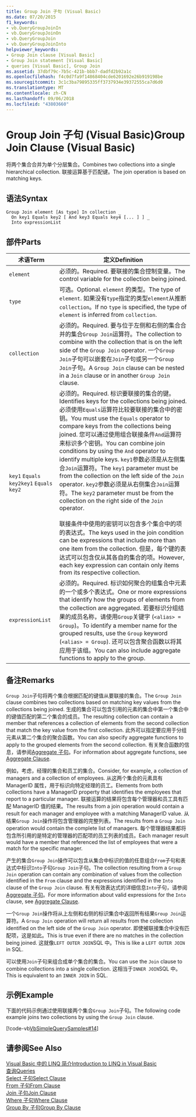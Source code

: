 ```yaml
---
title: Group Join 子句 (Visual Basic)
ms.date: 07/20/2015
f1_keywords:
- vb.QueryGroupJoinIn
- vb.QueryGroupJoinOn
- vb.QueryGroupJoin
- vb.QueryGroupJoinInto
helpviewer_keywords:
- Group Join clause [Visual Basic]
- Group Join statement [Visual Basic]
- queries [Visual Basic], Group Join
ms.assetid: 37dbf79c-7b5c-421b-bbb7-dadfd2b92a1c
ms.openlocfilehash: f4c0d7fa9f14868404cde6201692e26b919198be
ms.sourcegitcommit: 3c1c3ba79895335ff3737934e39372555ca7d6d0
ms.translationtype: MT
ms.contentlocale: zh-CN
ms.lasthandoff: 09/06/2018
ms.locfileid: "43803660"
---
```

# <a name="group-join-clause-visual-basic"></a><span data-ttu-id="d420b-102">Group Join 子句 (Visual Basic)</span><span class="sxs-lookup"><span data-stu-id="d420b-102">Group Join Clause (Visual Basic)</span></span>
<span data-ttu-id="d420b-103">将两个集合合并为单个分层集合。</span><span class="sxs-lookup"><span data-stu-id="d420b-103">Combines two collections into a single hierarchical collection.</span></span> <span data-ttu-id="d420b-104">联接运算基于匹配键。</span><span class="sxs-lookup"><span data-stu-id="d420b-104">The join operation is based on matching keys.</span></span>  
  
## <a name="syntax"></a><span data-ttu-id="d420b-105">语法</span><span class="sxs-lookup"><span data-stu-id="d420b-105">Syntax</span></span>  
  
```  
Group Join element [As type] In collection _  
  On key1 Equals key2 [ And key3 Equals key4 [... ] ] _  
  Into expressionList  
```  
  
## <a name="parts"></a><span data-ttu-id="d420b-106">部件</span><span class="sxs-lookup"><span data-stu-id="d420b-106">Parts</span></span>  
  
|<span data-ttu-id="d420b-107">术语</span><span class="sxs-lookup"><span data-stu-id="d420b-107">Term</span></span>|<span data-ttu-id="d420b-108">定义</span><span class="sxs-lookup"><span data-stu-id="d420b-108">Definition</span></span>|  
|---|---|  
|`element`|<span data-ttu-id="d420b-109">必须的。</span><span class="sxs-lookup"><span data-stu-id="d420b-109">Required.</span></span> <span data-ttu-id="d420b-110">要联接的集合控制变量。</span><span class="sxs-lookup"><span data-stu-id="d420b-110">The control variable for the collection being joined.</span></span>|  
|`type`|<span data-ttu-id="d420b-111">可选。</span><span class="sxs-lookup"><span data-stu-id="d420b-111">Optional.</span></span> <span data-ttu-id="d420b-112">`element` 的类型。</span><span class="sxs-lookup"><span data-stu-id="d420b-112">The type of `element`.</span></span> <span data-ttu-id="d420b-113">如果没有`type`指定的类型`element`从推断`collection`。</span><span class="sxs-lookup"><span data-stu-id="d420b-113">If no `type` is specified, the type of `element` is inferred from `collection`.</span></span>|  
|`collection`|<span data-ttu-id="d420b-114">必须的。</span><span class="sxs-lookup"><span data-stu-id="d420b-114">Required.</span></span> <span data-ttu-id="d420b-115">要与位于左侧和右侧的集合合并的集合`Group Join`运算符。</span><span class="sxs-lookup"><span data-stu-id="d420b-115">The collection to combine with the collection that is on the left side of the `Group Join` operator.</span></span> <span data-ttu-id="d420b-116">一个`Group Join`子句可以嵌套在`Join`子句或另一个`Group Join`子句。</span><span class="sxs-lookup"><span data-stu-id="d420b-116">A `Group Join` clause can be nested in a `Join` clause or in another `Group Join` clause.</span></span>|  
|<span data-ttu-id="d420b-117">`key1` `Equals` `key2`</span><span class="sxs-lookup"><span data-stu-id="d420b-117">`key1` `Equals` `key2`</span></span>|<span data-ttu-id="d420b-118">必须的。</span><span class="sxs-lookup"><span data-stu-id="d420b-118">Required.</span></span> <span data-ttu-id="d420b-119">标识要联接的集合的键。</span><span class="sxs-lookup"><span data-stu-id="d420b-119">Identifies keys for the collections being joined.</span></span> <span data-ttu-id="d420b-120">必须使用`Equals`运算符比较要联接的集合中的密钥。</span><span class="sxs-lookup"><span data-stu-id="d420b-120">You must use the `Equals` operator to compare keys from the collections being joined.</span></span> <span data-ttu-id="d420b-121">您可以通过使用组合联接条件`And`运算符来标识多个密钥。</span><span class="sxs-lookup"><span data-stu-id="d420b-121">You can combine join conditions by using the `And` operator to identify multiple keys.</span></span> <span data-ttu-id="d420b-122">`key1`参数必须是从左侧集合`Join`运算符。</span><span class="sxs-lookup"><span data-stu-id="d420b-122">The `key1` parameter must be from the collection on the left side of the `Join` operator.</span></span> <span data-ttu-id="d420b-123">`key2`参数必须是从右侧集合`Join`运算符。</span><span class="sxs-lookup"><span data-stu-id="d420b-123">The `key2` parameter must be from the collection on the right side of the `Join` operator.</span></span><br /><br /> <span data-ttu-id="d420b-124">联接条件中使用的密钥可以包含多个集合中的项的表达式。</span><span class="sxs-lookup"><span data-stu-id="d420b-124">The keys used in the join condition can be expressions that include more than one item from the collection.</span></span> <span data-ttu-id="d420b-125">但是，每个键的表达式可以包含仅从其各自的集合的项。</span><span class="sxs-lookup"><span data-stu-id="d420b-125">However, each key expression can contain only items from its respective collection.</span></span>|  
|`expressionList`|<span data-ttu-id="d420b-126">必须的。</span><span class="sxs-lookup"><span data-stu-id="d420b-126">Required.</span></span> <span data-ttu-id="d420b-127">标识如何聚合的组集合中元素的一个或多个表达式。</span><span class="sxs-lookup"><span data-stu-id="d420b-127">One or more expressions that identify how the groups of elements from the collection are aggregated.</span></span> <span data-ttu-id="d420b-128">若要标识分组结果的成员名称，请使用`Group`关键字 (`<alias> = Group`)。</span><span class="sxs-lookup"><span data-stu-id="d420b-128">To identify a member name for the grouped results, use the `Group` keyword (`<alias> = Group`).</span></span> <span data-ttu-id="d420b-129">还可以包含聚合函数以将其应用于该组。</span><span class="sxs-lookup"><span data-stu-id="d420b-129">You can also include aggregate functions to apply to the group.</span></span>|  
  
## <a name="remarks"></a><span data-ttu-id="d420b-130">备注</span><span class="sxs-lookup"><span data-stu-id="d420b-130">Remarks</span></span>  
 <span data-ttu-id="d420b-131">`Group Join`子句将两个集合根据匹配的键值从要联接的集合。</span><span class="sxs-lookup"><span data-stu-id="d420b-131">The `Group Join` clause combines two collections based on matching key values from the collections being joined.</span></span> <span data-ttu-id="d420b-132">生成的集合可以包含引用的元素的集合中第一个集合中的键值匹配的第二个集合的成员。</span><span class="sxs-lookup"><span data-stu-id="d420b-132">The resulting collection can contain a member that references a collection of elements from the second collection that match the key value from the first collection.</span></span> <span data-ttu-id="d420b-133">此外可以指定要应用于分组元素从第二个集合的聚合函数。</span><span class="sxs-lookup"><span data-stu-id="d420b-133">You can also specify aggregate functions to apply to the grouped elements from the second collection.</span></span> <span data-ttu-id="d420b-134">有关聚合函数的信息，请参阅[Aggregate 子句](../../../visual-basic/language-reference/queries/aggregate-clause.md)。</span><span class="sxs-lookup"><span data-stu-id="d420b-134">For information about aggregate functions, see [Aggregate Clause](../../../visual-basic/language-reference/queries/aggregate-clause.md).</span></span>  
  
 <span data-ttu-id="d420b-135">例如，考虑，经理的集合和员工的集合。</span><span class="sxs-lookup"><span data-stu-id="d420b-135">Consider, for example, a collection of managers and a collection of employees.</span></span> <span data-ttu-id="d420b-136">从这两个集合的元素具有 ManagerID 属性，用于标识向特定经理的员工。</span><span class="sxs-lookup"><span data-stu-id="d420b-136">Elements from both collections have a ManagerID property that identifies the employees that report to a particular manager.</span></span> <span data-ttu-id="d420b-137">联接运算的结果将包含每个管理器和员工具有匹配 ManagerID 值的结果。</span><span class="sxs-lookup"><span data-stu-id="d420b-137">The results from a join operation would contain a result for each manager and employee with a matching ManagerID value.</span></span> <span data-ttu-id="d420b-138">从结果`Group Join`操作将包含管理器的完整列表。</span><span class="sxs-lookup"><span data-stu-id="d420b-138">The results from a `Group Join` operation would contain the complete list of managers.</span></span> <span data-ttu-id="d420b-139">每个管理器结果都将包含所引用的是特定的管理器的匹配项的员工列表的成员。</span><span class="sxs-lookup"><span data-stu-id="d420b-139">Each manager result would have a member that referenced the list of employees that were a match for the specific manager.</span></span>  
  
 <span data-ttu-id="d420b-140">产生的集合`Group Join`操作可以包含从集合中标识的值的任意组合`From`子句和表达式中标识`Into`子句`Group Join`子句。</span><span class="sxs-lookup"><span data-stu-id="d420b-140">The collection resulting from a `Group Join` operation can contain any combination of values from the collection identified in the `From` clause and the expressions identified in the `Into` clause of the `Group Join` clause.</span></span> <span data-ttu-id="d420b-141">有关有效表达式的详细信息`Into`子句，请参阅[Aggregate 子句](../../../visual-basic/language-reference/queries/aggregate-clause.md)。</span><span class="sxs-lookup"><span data-stu-id="d420b-141">For more information about valid expressions for the `Into` clause, see [Aggregate Clause](../../../visual-basic/language-reference/queries/aggregate-clause.md).</span></span>  
  
 <span data-ttu-id="d420b-142">一个`Group Join`操作将从上左侧和右侧的标识集合中返回所有结果`Group Join`运算符。</span><span class="sxs-lookup"><span data-stu-id="d420b-142">A `Group Join` operation will return all results from the collection identified on the left side of the `Group Join` operator.</span></span> <span data-ttu-id="d420b-143">即使被联接集合中没有匹配项，这是如此。</span><span class="sxs-lookup"><span data-stu-id="d420b-143">This is true even if there are no matches in the collection being joined.</span></span> <span data-ttu-id="d420b-144">这就像`LEFT OUTER JOIN`SQL 中。</span><span class="sxs-lookup"><span data-stu-id="d420b-144">This is like a `LEFT OUTER JOIN` in SQL.</span></span>  
  
 <span data-ttu-id="d420b-145">可以使用`Join`子句来组合成单个集合的集合。</span><span class="sxs-lookup"><span data-stu-id="d420b-145">You can use the `Join` clause to combine collections into a single collection.</span></span> <span data-ttu-id="d420b-146">这相当于`INNER JOIN`SQL 中。</span><span class="sxs-lookup"><span data-stu-id="d420b-146">This is equivalent to an `INNER JOIN` in SQL.</span></span>  
  
## <a name="example"></a><span data-ttu-id="d420b-147">示例</span><span class="sxs-lookup"><span data-stu-id="d420b-147">Example</span></span>  
 <span data-ttu-id="d420b-148">下面的代码示例通过使用联接两个集合`Group Join`子句。</span><span class="sxs-lookup"><span data-stu-id="d420b-148">The following code example joins two collections by using the `Group Join` clause.</span></span>  
  
 [!code-vb[VbSimpleQuerySamples#14](../../../visual-basic/language-reference/queries/codesnippet/VisualBasic/group-join-clause_1.vb)]  
  
## <a name="see-also"></a><span data-ttu-id="d420b-149">请参阅</span><span class="sxs-lookup"><span data-stu-id="d420b-149">See Also</span></span>  
 [<span data-ttu-id="d420b-150">Visual Basic 中的 LINQ 简介</span><span class="sxs-lookup"><span data-stu-id="d420b-150">Introduction to LINQ in Visual Basic</span></span>](../../../visual-basic/programming-guide/language-features/linq/introduction-to-linq.md)  
 [<span data-ttu-id="d420b-151">查询</span><span class="sxs-lookup"><span data-stu-id="d420b-151">Queries</span></span>](../../../visual-basic/language-reference/queries/index.md)  
 [<span data-ttu-id="d420b-152">Select 子句</span><span class="sxs-lookup"><span data-stu-id="d420b-152">Select Clause</span></span>](../../../visual-basic/language-reference/queries/select-clause.md)  
 [<span data-ttu-id="d420b-153">From 子句</span><span class="sxs-lookup"><span data-stu-id="d420b-153">From Clause</span></span>](../../../visual-basic/language-reference/queries/from-clause.md)  
 [<span data-ttu-id="d420b-154">Join 子句</span><span class="sxs-lookup"><span data-stu-id="d420b-154">Join Clause</span></span>](../../../visual-basic/language-reference/queries/join-clause.md)  
 [<span data-ttu-id="d420b-155">Where 子句</span><span class="sxs-lookup"><span data-stu-id="d420b-155">Where Clause</span></span>](../../../visual-basic/language-reference/queries/where-clause.md)  
 [<span data-ttu-id="d420b-156">Group By 子句</span><span class="sxs-lookup"><span data-stu-id="d420b-156">Group By Clause</span></span>](../../../visual-basic/language-reference/queries/group-by-clause.md)
